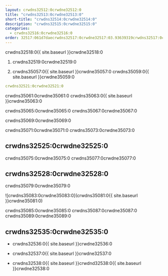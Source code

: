 ```yaml
---
layout: crwdns32512:0crwdne32512:0
title: "crwdns32513:0crwdne32513:0"
short-title: "crwdns32514:0crwdne32514:0"
description: "crwdns32515:0crwdne32515:0"
categories:
  - crwdns32516:0crwdne32516:0
order: 32517:061d7daecrwdns32517:0crwdne32517:03.93639319crwdns32517:0crwdne32517:0
---
```

crwdns32518:0{{ site.baseurl }}crwdne32518:0

1. crwdns32519:0crwdne32519:0

2. crwdns35057:0{{ site.baseurl }}crwdne35057:0 crwdns35059:0{{ site.baseurl }}crwdne35059:0

```yaml
crwdns32521:0crwdne32521:0
```

crwdns35061:0crwdne35061:0 crwdns35063:0{{ site.baseurl }}crwdne35063:0

crwdns35065:0crwdne35065:0 crwdns35067:0crwdne35067:0

crwdns35069:0crwdne35069:0

crwdns35071:0crwdne35071:0 crwdns35073:0crwdne35073:0

## crwdns32525:0crwdne32525:0

crwdns35075:0crwdne35075:0 crwdns35077:0crwdne35077:0

## crwdns32528:0crwdne32528:0

crwdns35079:0crwdne35079:0

![crwdns35083:0crwdne35083:0](crwdns35081:0{{ site.baseurl }}crwdne35081:0)

crwdns35085:0crwdne35085:0 crwdns35087:0crwdne35087:0 crwdns35089:0crwdne35089:0

## crwdns32535:0crwdne32535:0

- crwdns32536:0{{ site.baseurl }}crwdne32536:0

- crwdns32537:0{{ site.baseurl }}crwdne32537:0

- crwdns32538:0{{ site.baseurl }}crwdnd32538:0{{ site.baseurl }}crwdne32538:0